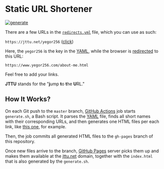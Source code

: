 # Static URL Shortener

[![generate](https://github.com/yegor256/jttu/actions/workflows/generate.yml/badge.svg)](https://github.com/yegor256/jttu/actions/workflows/generate.yml)

There are a few URLs in the [`redirects.yml`][YAML] file, which you
can use as such:

`https://jttu.net/yegor256` ([click](https://jttu.net/yegor256))

Here, the `yegor256` is the key in the [YAML], while the browser is
[redirected][redirect] to this URL:

`https://www.yegor256.com/about-me.html`

Feel free to add your links.

**JTTU** stands for the "**j**ump **t**o **t**he **U**RL."

## How It Works?

On each Git push to the `master` branch, [GitHub Actions] job starts
`generate.sh`, a Bash script. It parses the [YAML] file,
finds all short names with their corresponding URLs,
and then generates one HTML files per each link, like
[this one][yegor256.html], for example.

Then, the job commits all
generated HTML files to the `gh-pages` branch of this repository.

Once new files arrive to the branch, [GitHub Pages] server picks them
up and makes them available at the [jttu.net]() domain, together
with the `index.html` that is also generated by the `generate.sh`.

[yaml]: https://github.com/yegor256/jttu/blob/master/redirects.yml
[redirect]: https://stackoverflow.com/questions/5411538/how-to-redirect-one-html-page-to-another-on-load
[yegor256.html]: https://github.com/yegor256/jttu/blob/gh-pages/yegor256.html
[GitHub Actions]: https://github.com/features/actions
[GitHub Pages]: https://pages.github.com/
